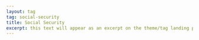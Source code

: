 ```yaml
---
layout: tag
tag: social-security
title: Social Security
excerpt: this text will appear as an excerpt on the theme/tag landing page
---
```

